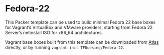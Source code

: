 Fedora-22
=========

This Packer template can be used to build minimal Fedora 22 base boxes for Vagrant’s VirtualBox and VMware providers, starting from Fedora 22 Server’s netinstall ISO for x86_64 architectures.

Vagrant base boxes built from this template can be downloaded from [Atlas][1] directly, or by running `vagrant init TFDuesing/Fedora-22`.

[1]:https://atlas.hashicorp.com/TFDuesing/boxes/Fedora-22

